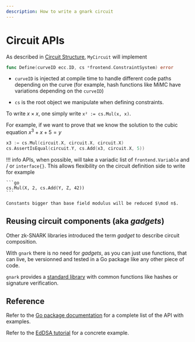 ```yaml
---
description: How to write a gnark circuit
---
```


# Circuit APIs

As described in [Circuit Structure](circuit_structure.md), `MyCircuit` will implement

```go
func Define(curveID ecc.ID, cs *frontend.ConstraintSystem) error
```

* `curveID` is injected at compile time to handle different code paths depending on the curve (for example, hash functions like MiMC have variations depending on the `curveID`)

* `cs` is the root object we manipulate when defining constraints.

To write $x \times x$, one simply write `x² := cs.Mul(x, x)`.

For example, if we want to prove that we know the solution to the cubic equation $x^3 + x + 5 = y$

```go
x3 := cs.Mul(circuit.X, circuit.X, circuit.X)
cs.AssertIsEqual(circuit.Y, cs.Add(x3, circuit.X, 5))
```

!!! info
    APIs, when possible, will take a variadic list of  `frontend.Variable` and / or `interface{}`.
    This allows flexibility on the circuit definition side to write for example

    ```go
    cs.Mul(X, 2, cs.Add(Y, Z, 42))
    ```

    Constants bigger than base field modulus will be reduced $\mod n$.

## Reusing circuit components (aka *gadgets*)

Other zk-SNARK libraries introduced the term *gadget* to describe circuit composition.

With `gnark` there is no need for *gadgets*, as you can just use functions, that can live, be versionned and tested in a Go package like any other piece of code.

`gnark` provides a [standard library](standard_library.md) with common functions like hashes or signature verification.

## Reference

Refer to the [Go package documentation](https://pkg.go.dev/mod/github.com/consensys/gnark@{{content_vars.gnark_version}}/frontend) for a complete list of the API with examples.

Refer to the [EdDSA tutorial](../../Tutorials/eddsa.md) for a concrete example.
